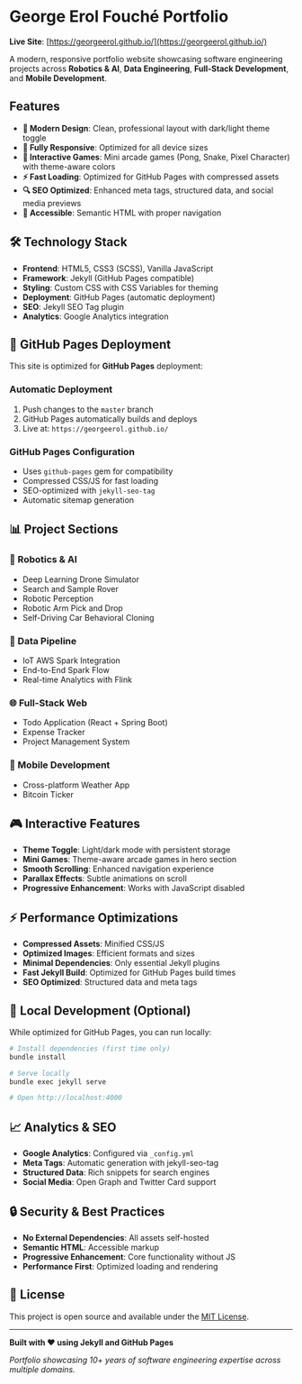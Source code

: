 # George Erol Fouché Portfolio

**Live Site**: [https://georgeerol.github.io/](https://georgeerol.github.io/)

A modern, responsive portfolio website showcasing software engineering projects across **Robotics & AI**, **Data Engineering**, **Full-Stack Development**, and **Mobile Development**.

## Features

- **🎨 Modern Design**: Clean, professional layout with dark/light theme toggle
- **📱 Fully Responsive**: Optimized for all device sizes
- **🤖 Interactive Games**: Mini arcade games (Pong, Snake, Pixel Character) with theme-aware colors
- **⚡ Fast Loading**: Optimized for GitHub Pages with compressed assets
- **🔍 SEO Optimized**: Enhanced meta tags, structured data, and social media previews
- **🎯 Accessible**: Semantic HTML with proper navigation

## 🛠️ Technology Stack

- **Frontend**: HTML5, CSS3 (SCSS), Vanilla JavaScript
- **Framework**: Jekyll (GitHub Pages compatible)
- **Styling**: Custom CSS with CSS Variables for theming
- **Deployment**: GitHub Pages (automatic deployment)
- **SEO**: Jekyll SEO Tag plugin
- **Analytics**: Google Analytics integration

## 🚀 GitHub Pages Deployment

This site is optimized for **GitHub Pages** deployment:

### **Automatic Deployment**
1. Push changes to the `master` branch
2. GitHub Pages automatically builds and deploys
3. Live at: `https://georgeerol.github.io/`

### **GitHub Pages Configuration**
- Uses `github-pages` gem for compatibility
- Compressed CSS/JS for fast loading
- SEO-optimized with `jekyll-seo-tag`
- Automatic sitemap generation

## 📊 Project Sections

### **🤖 Robotics & AI**
- Deep Learning Drone Simulator
- Search and Sample Rover
- Robotic Perception
- Robotic Arm Pick and Drop
- Self-Driving Car Behavioral Cloning

### **🚀 Data Pipeline**
- IoT AWS Spark Integration
- End-to-End Spark Flow
- Real-time Analytics with Flink

### **🌐 Full-Stack Web**
- Todo Application (React + Spring Boot)
- Expense Tracker
- Project Management System

### **📱 Mobile Development**
- Cross-platform Weather App
- Bitcoin Ticker

## 🎮 Interactive Features

- **Theme Toggle**: Light/dark mode with persistent storage
- **Mini Games**: Theme-aware arcade games in hero section
- **Smooth Scrolling**: Enhanced navigation experience
- **Parallax Effects**: Subtle animations on scroll
- **Progressive Enhancement**: Works with JavaScript disabled

## ⚡ Performance Optimizations

- **Compressed Assets**: Minified CSS/JS
- **Optimized Images**: Efficient formats and sizes
- **Minimal Dependencies**: Only essential Jekyll plugins
- **Fast Jekyll Build**: Optimized for GitHub Pages build times
- **SEO Optimized**: Structured data and meta tags

## 🔧 Local Development (Optional)

While optimized for GitHub Pages, you can run locally:

```bash
# Install dependencies (first time only)
bundle install

# Serve locally
bundle exec jekyll serve

# Open http://localhost:4000
```

## 📈 Analytics & SEO

- **Google Analytics**: Configured via `_config.yml`
- **Meta Tags**: Automatic generation with jekyll-seo-tag
- **Structured Data**: Rich snippets for search engines
- **Social Media**: Open Graph and Twitter Card support

## 🔒 Security & Best Practices

- **No External Dependencies**: All assets self-hosted
- **Semantic HTML**: Accessible markup
- **Progressive Enhancement**: Core functionality without JS
- **Performance First**: Optimized loading and rendering

## 📝 License

This project is open source and available under the [MIT License](LICENSE).

---

**Built with ❤️ using Jekyll and GitHub Pages**

*Portfolio showcasing 10+ years of software engineering expertise across multiple domains.*

